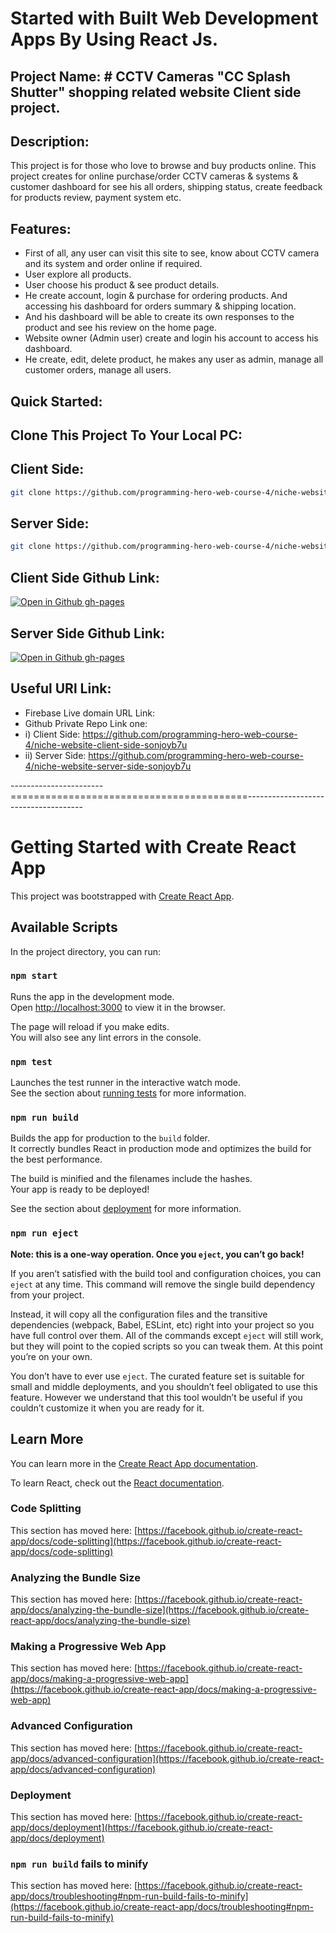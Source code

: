 # Started with Built Web Development Apps By Using React Js.

## Project Name: # CCTV Cameras "CC Splash Shutter" shopping related website Client side project.

## Description:

This project is for those who love to browse and buy products online. This project creates for online purchase/order CCTV cameras & systems & customer dashboard for see his all orders, shipping status, create feedback for products review, payment system etc.

## Features:

- First of all, any user can visit this site to see, know about CCTV camera and its system and order online if required.
- User explore all products.
- User choose his product & see product details.
- He create account, login & purchase for ordering products. And accessing his dashboard for orders summary & shipping location.
- And his dashboard will be able to create its own responses to the product and see his review on the home page.
- Website owner (Admin user) create and login his account to access his dashboard.
- He create, edit, delete product, he makes any user as admin, manage all customer orders, manage all users.

## Quick Started:

## Clone This Project To Your Local PC:

## Client Side:

```bash
git clone https://github.com/programming-hero-web-course-4/niche-website-client-side-sonjoyb7u.git
```

## Server Side:

```bash
git clone https://github.com/programming-hero-web-course-4/niche-website-server-side-sonjoyb7u.git
```

## Client Side Github Link:

[![Open in Github gh-pages](https://img.shields.io/badge/Open%20In-Github%20gh--pages-blue?logo=github)](https://github.com/programming-hero-web-course-4/niche-website-client-side-sonjoyb7u)

## Server Side Github Link:

[![Open in Github gh-pages](https://img.shields.io/badge/Open%20In-Github%20gh--pages-blue?logo=github)](https://github.com/programming-hero-web-course-4/niche-website-server-side-sonjoyb7u)

## Useful URl Link:

- Firebase Live domain URL Link:
- Github Private Repo Link one:
- i) Client Side: https://github.com/programming-hero-web-course-4/niche-website-client-side-sonjoyb7u
- ii) Server Side: https://github.com/programming-hero-web-course-4/niche-website-server-side-sonjoyb7u

-----------------------=========================================-------------------------------------

# Getting Started with Create React App

This project was bootstrapped with [Create React App](https://github.com/facebook/create-react-app).

## Available Scripts

In the project directory, you can run:

### `npm start`

Runs the app in the development mode.\
Open [http://localhost:3000](http://localhost:3000) to view it in the browser.

The page will reload if you make edits.\
You will also see any lint errors in the console.

### `npm test`

Launches the test runner in the interactive watch mode.\
See the section about [running tests](https://facebook.github.io/create-react-app/docs/running-tests) for more information.

### `npm run build`

Builds the app for production to the `build` folder.\
It correctly bundles React in production mode and optimizes the build for the best performance.

The build is minified and the filenames include the hashes.\
Your app is ready to be deployed!

See the section about [deployment](https://facebook.github.io/create-react-app/docs/deployment) for more information.

### `npm run eject`

**Note: this is a one-way operation. Once you `eject`, you can’t go back!**

If you aren’t satisfied with the build tool and configuration choices, you can `eject` at any time. This command will remove the single build dependency from your project.

Instead, it will copy all the configuration files and the transitive dependencies (webpack, Babel, ESLint, etc) right into your project so you have full control over them. All of the commands except `eject` will still work, but they will point to the copied scripts so you can tweak them. At this point you’re on your own.

You don’t have to ever use `eject`. The curated feature set is suitable for small and middle deployments, and you shouldn’t feel obligated to use this feature. However we understand that this tool wouldn’t be useful if you couldn’t customize it when you are ready for it.

## Learn More

You can learn more in the [Create React App documentation](https://facebook.github.io/create-react-app/docs/getting-started).

To learn React, check out the [React documentation](https://reactjs.org/).

### Code Splitting

This section has moved here: [https://facebook.github.io/create-react-app/docs/code-splitting](https://facebook.github.io/create-react-app/docs/code-splitting)

### Analyzing the Bundle Size

This section has moved here: [https://facebook.github.io/create-react-app/docs/analyzing-the-bundle-size](https://facebook.github.io/create-react-app/docs/analyzing-the-bundle-size)

### Making a Progressive Web App

This section has moved here: [https://facebook.github.io/create-react-app/docs/making-a-progressive-web-app](https://facebook.github.io/create-react-app/docs/making-a-progressive-web-app)

### Advanced Configuration

This section has moved here: [https://facebook.github.io/create-react-app/docs/advanced-configuration](https://facebook.github.io/create-react-app/docs/advanced-configuration)

### Deployment

This section has moved here: [https://facebook.github.io/create-react-app/docs/deployment](https://facebook.github.io/create-react-app/docs/deployment)

### `npm run build` fails to minify

This section has moved here: [https://facebook.github.io/create-react-app/docs/troubleshooting#npm-run-build-fails-to-minify](https://facebook.github.io/create-react-app/docs/troubleshooting#npm-run-build-fails-to-minify)
